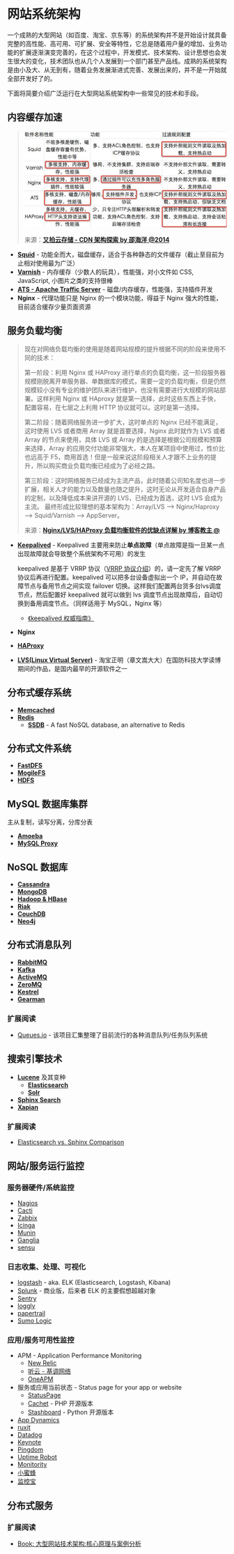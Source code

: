 # 网站系统架构

一个成熟的大型网站（如百度、淘宝、京东等）的系统架构并不是开始设计就具备完整的高性能、高可用、可扩展、安全等特性，它总是随着用户量的增加、业务功能的扩展逐渐演变完善的，在这个过程中，开发模式、技术架构、设计思想也会发生很大的变化，技术团队也从几个人发展到一个部门甚至产品线。成熟的系统架构是由小及大、从无到有，随着业务发展渐进式完善、发展出来的，并不是一开始就全部开发好了的。

下面将简要介绍广泛运行在大型网站系统架构中一些常见的技术和手段。

## 内容缓存加速

> ![缓存代理服务器程序对比](../assets/caching-proxy-server-comparison.jpg)
>
> 来源：[**又拍云存储 - CDN 架构探索 by 邵海洋 @2014**](http://www.infoq.com/cn/presentations/platform-technology-selection-in-software-development-process)

- [**Squid**](http://www.squid-cache.org/) - 功能全而大，磁盘缓存，适合于各种静态的文件缓存（截止至目前为止相对使用最为广泛）
- [**Varnish**](https://www.varnish-cache.org/) - 内存缓存（少数人的玩具），性能强，对小文件如 CSS, JavaScript, 小图片之类的支持很棒
- [**ATS - Apache Traffic Server**](http://trafficserver.apache.org/) - 磁盘/内存缓存，性能强，支持插件开发
- **Nginx** - 代理功能只是 Nginx 的一个模块功能，得益于 Nginx 强大的性能，目前适合缓存少量页面资源


## 服务负载均衡

> 现在对网络负载均衡的使用是随着网站规模的提升根据不同的阶段来使用不同的技术：
> 
> 第一阶段：利用 Nginx 或 HAProxy 进行单点的负载均衡，这一阶段服务器规模刚脱离开单服务器、单数据库的模式，需要一定的负载均衡，但是仍然规模较小没有专业的维护团队来进行维护，也没有需要进行大规模的网站部署。这样利用 Nginx 或 HAproxy 就是第一选择，此时这些东西上手快， 配置容易，在七层之上利用 HTTP 协议就可以。这时是第一选择。
> 
> 第二阶段：随着网络服务进一步扩大，这时单点的 Nginx 已经不能满足，这时使用 LVS 或者商用 Array 就是首要选择，Nginx 此时就作为 LVS 或者 Array 的节点来使用，具体 LVS 或 Array 的是选择是根据公司规模和预算来选择，Array 的应用交付功能非常强大，本人在某项目中使用过，性价比也远高于 F5，商用首选！但是一般来说这阶段相关人才跟不上业务的提升，所以购买商业负载均衡已经成为了必经之路。
> 
> 第三阶段：这时网络服务已经成为主流产品，此时随着公司知名度也进一步扩展，相关人才的能力以及数量也随之提升，这时无论从开发适合自身产品的定制，以及降低成本来讲开源的 LVS，已经成为首选，这时 LVS 会成为主流。
最终形成比较理想的基本架构为：Array/LVS —> Nginx/Haproxy —> Squid/Varnish —> AppServer。
>
> 来源：[**Nginx/LVS/HAProxy 负载均衡软件的优缺点详解 by 博客教主 @**](http://www.ha97.com/5646.html)

- [**Keepalived**](http://www.keepalived.org/) - Keepalived 主要用来防止**单点故障**（单点故障是指一旦某一点出现故障就会导致整个系统架构不可用）的发生

    keepalived 是基于 VRRP 协议（[VRRP 协议介绍](http://blog.chinaunix.net/uid-127037-id-2919520.html)）的，请一定先了解 VRRP 协议后再进行配置。keepalived 可以把多台设备虚拟出一个 IP，并自动在故障节点与备用节点之间实现 failover 切换。这样我们配置两台货多台lvs调度节点，然后配置好 keepalived 就可以做到 lvs 调度节点出现故障后，自动切换到备用调度节点。（同样适用于 MySQL，Nginx 等）

    - [《keepalived 权威指南》](http://isadba.com/upload/keepalived%20document.pdf)
- **Nginx**
- [**HAProxy**](http://www.haproxy.org/)
- [**LVS(Linux Virtual Server)**](http://www.linuxvirtualserver.org/) - 淘宝正明（章文嵩大大）在国防科技大学读博期间的作品，是国内最早的开源软件之一


## 分布式缓存系统
- [**Memcached**](http://memcached.org/)
- [**Redis**](http://redis.io/)
    - [**SSDB**](https://github.com/ideawu/ssdb) - A fast NoSQL database, an alternative to Redis


## 分布式文件系统
- [**FastDFS**](https://code.google.com/p/fastdfs)
- [**MogileFS**](https://github.com/mogilefs/)
- [**HDFS**](http://hadoop.apache.org/docs/r1.2.1/hdfs_design.html)


## MySQL 数据库集群
主从复制，读写分离，分库分表

- [**Amoeba**](http://docs.hexnova.com/amoeba/)
- [**MySQL Proxy**](http://dev.mysql.com/doc/mysql-proxy/en/)


## NoSQL 数据库
- [**Cassandra**](http://cassandra.apache.org/)
- [**MongoDB**](http://www.mongodb.org/)
- [**Hadoop & HBase**](http://hbase.apache.org/)
- [**Riak**](http://basho.com/riak/)
- [**CouchDB**](http://couchdb.apache.org/)
- [**Neo4j**](http://neo4j.com/)


## 分布式消息队列
- [**RabbitMQ**](https://www.rabbitmq.com/)
- [**Kafka**](http://kafka.apache.org/)
- [**ActiveMQ**](http://activemq.apache.org/)
- [**ZeroMQ**](http://zeromq.org/)
- [**Kestrel**](https://github.com/twitter/kestrel)
- [**Gearman**](http://www.gearman.org/)

### 扩展阅读
- [Queues.io](http://queues.io/) - 该项目汇集整理了目前流行的各种消息队列/任务队列系统

## 搜索引擎技术
- [**Lucene**](http://lucene.apache.org/) 及其变种
    - [**Elasticsearch**](http://www.elasticsearch.org/)
    - [**Solr**](http://lucene.apache.org/solr/)
- [**Sphinx Search**](http://sphinxsearch.com/)
- [**Xapian**](http://xapian.org/)

### 扩展阅读
  - [Elasticsearch vs. Sphinx Comparison](http://db-engines.com/en/system/Elasticsearch%3BSphinx)


## 网站/服务运行监控

### 服务器硬件/系统监控
- [Nagios](http://www.nagios.org/)
- [Cacti](http://www.cacti.net/)
- [Zabbix](http://www.zabbix.com/)
- [Icinga](https://www.icinga.org/)
- [Munin](http://munin-monitoring.org/)
- [Ganglia](http://ganglia.sourceforge.net/)
- [sensu](http://sensuapp.org/)

### 日志收集、处理、可视化
- [logstash](http://logstash.net/) - aka. ELK (Elasticsearch, Logstash, Kibana)
- [Splunk](http://www.splunk.com/) - 商业版，后来者 ELK 的主要假想超越对象
- [Sentry](https://getsentry.com/)
- [loggly](https://www.loggly.com/)
- [papertrail](https://papertrailapp.com/)
- [Sumo Logic](https://www.sumologic.com/)


### 应用/服务可用性监控
- APM - Application Performance Monitoring
    - [New Relic](https://newrelic.com/) 
    - [听云 - 基调网络](http://www.tingyun.com/)
    - [OneAPM](https://www.oneapm.com/)
- 服务或应用当前状态 - Status page for your app or website
    - [StatusPage](https://www.statuspage.io/)
    - [Cachet](https://github.com/cachethq/cachet) - PHP 开源版本
    - [Stashboard](https://github.com/twilio/stashboard) - Python 开源版本
- [App Dynamics](http://www.appdynamics.com/)
- [ruxit](https://www.ruxit.com/)
- [Datadog](https://www.datadoghq.com/)
- [Keynote](http://www.keynote.com/)
- [Pingdom](https://www.pingdom.com/)
- [Uptime Robot](http://uptimerobot.com/)
- [Monitority](http://monitority.com/)
- [小蜜蜂](http://www.webxmf.com/)
- [监控宝](http://www.jiankongbao.com/)


## 分布式服务


### 扩展阅读

- [Book: 大型网站技术架构:核心原理与案例分析](http://book.douban.com/subject/25723064/)